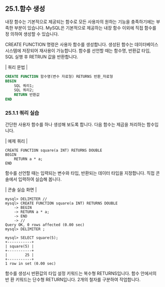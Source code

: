 
## 25.1.함수 생성 
내장 함수는 기본적으로 제공되는 함수로 모든 사용자의 원하는 기능을 충족하기에는 부 족한 부분이 있습니다. MySQL은 기본적으로 제공하는 내장 함수 이외에 직접 함수를 정 의하여 생성할 수 있습니다.  

CREATE FUNCTION 명령은 사용자 함수를 생성합니다. 생성된 함수는 데이터베이스 시스템에 저장되어 재사용이 가능합니다. 함수를 선언할 때는 함수명, 반환값 타입, SQL 실행 후 RETRUN 값을 반환합니다.  

| 쿼리 문법 | 
```sql
CREATE FUNCTION 함수명(변수 자료형) RETURNS 반환_자료형
BEGIN
	SQL 쿼리1;
	SQL 쿼리2;
	RETURN 반환값
END

```

### 25.1.1 쿼리 실습 
간단한 사용자 함수를 하나 생성해 보도록 합니다. 다음 함수는 제곱을 처리하는 함수입니다.  

| 예제 쿼리 | 
```
CREATE FUNCTION square(a INT) RETURNS DOUBLE
BEGIN
	RETURN a * a;
END

```

함수를 선언할 때는 입력되는 변수와 타입, 반환되는 데이터 타입을 지정합니다. 직접 콘솔에서 입력하여 실습해 봅니다.  

| 콘솔 실습 화면 | 
```
mysql> DELIMITER //
mysql> CREATE FUNCTION square(a INT) RETURNS DOUBLE
    -> BEGIN
    -> RETURN a * a;
    -> END
    -> //
Query OK, 0 rows affected (0.00 sec)
mysql> DELIMITER ;

mysql> SELECT square(5);
+-----------+
| square(5) |
+-----------+
|        25 |
+-----------+
1 row in set (0.00 sec)

```

함수를 생성시 반환값의 타입 설정 키워드는 복수형 RETURNS입니다. 함수 안에서의 반 환 키워드는 단수형 RETURN입니다. 2개의 철자를 구분하여 작업합니다.  

